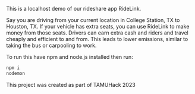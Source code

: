 This is a localhost demo of our rideshare app RideLink.

Say you are driving from your current location in College Station, TX to Houston, TX. If your vehicle has extra seats, you can use RideLink to make money from those seats. Drivers can earn extra cash and riders and travel cheaply and efficient to and from. This leads to lower emissions, similar to taking the bus or carpooling to work.

To run this have npm and node.js installed then run:

```bash
npm i
nodemon
```

This project was created as part of TAMUHack 2023
